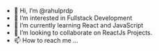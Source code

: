 - 👋 Hi, I’m @rahulprdp
- 👀 I’m interested in Fullstack Development
- 🌱 I’m currently learning React and JavaScript
- 💞️ I’m looking to collaborate on ReactJs Projects.
- 📫 How to reach me ...

<!---
rahulprdp/rahulprdp is a ✨ special ✨ repository because its `README.md` (this file) appears on your GitHub profile.
You can click the Preview link to take a look at your changes.
--->
